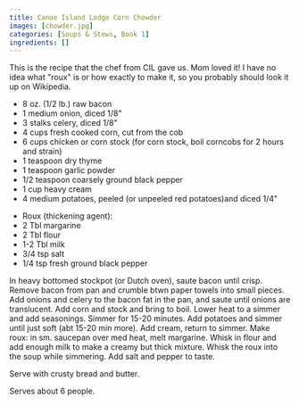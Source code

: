 ```yaml
---
title: Canoe Island Lodge Corn Chowder
images: [chowder.jpg]
categories: [Soups & Stews, Book 1]
ingredients: []
---
```


 This is the recipe that the chef
from CIL gave us. Mom loved it! I have no idea what "roux" is or how
exactly to make it, so you probably should look it up on Wikipedia.

-   8 oz. (1/2 lb.) raw bacon
-   1 medium onion, diced 1/8"
-   3 stalks celery, diced 1/8"
-   4 cups fresh cooked corn, cut from the cob
-   6 cups chicken or corn stock (for corn stock, boil corncobs for 2
    hours and strain)
-   1 teaspoon dry thyme
-   1 teaspoon garlic powder
-   1/2 teaspoon coarsely ground black pepper
-   1 cup heavy cream
-   4 medium potatoes, peeled (or unpeeled red potatoes)and diced 1/4"

<!-- -->

-   Roux (thickening agent):
-   2 Tbl margarine
-   2 Tbl flour
-   1-2 Tbl milk
-   3/4 tsp salt
-   1/4 tsp fresh ground black pepper

In heavy bottomed stockpot (or Dutch oven), saute bacon until crisp.
Remove bacon from pan and crumble btwn paper towels into small pieces.
Add onions and celery to the bacon fat in the pan, and saute until
onions are translucent. Add corn and stock and bring to boil. Lower heat
to a simmer and add seasonings. Simmer for 15-20 minutes. Add potatoes
and simmer until just soft (abt 15-20 min more). Add cream, return to
simmer. Make roux: in sm. saucepan over med heat, melt margarine. Whisk
in flour and add enough milk to make a creamy but thick mixture. Whisk
the roux into the soup while simmering. Add salt and pepper to taste.

Serve with crusty bread and butter.

Serves about 6 people.


